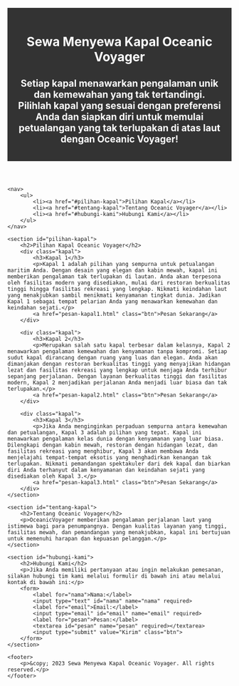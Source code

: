 
<html>
<head>
    <title>Sewa Menyewa Kapal Oceanic Voyager</title>
    <style>
        /* Gaya CSS untuk header */
header {
    background-color: #333;
    padding: 20px;
    color: #fff;
    text-align: center;
}

header h1 {
    margin: 0;
}

/* Gaya CSS untuk navigasi */
nav {
    background-color: #f4f4f4;
    padding: 10px;
}

nav ul {
    list-style: none;
    margin: 0;
    padding: 0;
    text-align: center;
}

nav ul li {
    display: inline-block;
    margin-right: 10px;
}

nav ul li a {
    text-decoration: none;
    color: #333;
    padding: 5px;
}

/* Gaya CSS untuk bagian pilihan kapal */
section#pilihan-kapal {
    padding: 20px;
    text-align: center;
}

section#pilihan-kapal h2 {
    margin-top: 0;
}

div.kapal {
    margin-bottom: 30px;
}

div.kapal img {
    width: 300px;
    height: 200px;
    object-fit: cover;
    margin-bottom: 10px;
}

div.kapal h3 {
    margin: 0;
}

div.kapal p {
    color: #666;
}

a.btn {
    display: inline-block;
    background-color: #333;
    color: #fff;
    padding: 10px 20px;
    text-decoration: none;
    margin-top: 10px;
}

/* Gaya CSS untuk bagian tentang kapal */
section#tentang-kapal {
    background-color: #f4f4f4;
    padding: 20px;
}

section#tentang-kapal h2 {
    margin-top: 0;
}

/* Gaya CSS untuk bagian hubungi kami */
section#hubungi-kami {
    padding: 20px;
    text-align: center;
}

section#hubungi-kami h2 {
    margin-top: 0;
}

form {
    max-width: 400px;
    margin: 0 auto;
    text-align: left;
}

form label {
    display: block;
    margin-bottom: 5px;
}

form input[type="text"],
form input[type="email"],
form textarea {
    width: 100%;
    padding: 10px;
    margin-bottom: 10px;
}

input[type="submit"] {
    background-color: #333;
    color: #fff;
    padding: 10px 20px;
    border: none;
    cursor: pointer;
}

/* Gaya CSS untuk footer */
footer {
    background-color: #333;
    color: #fff;
    padding: 10px;
    text-align: center;
}
    </style>
</head>
<body>
    <header>
        <h1>Sewa Menyewa Kapal Oceanic Voyager</h1>
        <h2>Setiap kapal menawarkan pengalaman unik dan kemewahan yang tak tertandingi. Pilihlah kapal yang sesuai dengan preferensi Anda dan siapkan diri untuk memulai petualangan yang tak terlupakan di atas laut dengan Oceanic Voyager!</h2>
    </header>

    <nav>
        <ul>
            <li><a href="#pilihan-kapal">Pilihan Kapal</a></li>
            <li><a href="#tentang-kapal">Tentang Oceanic Voyager</a></li>
            <li><a href="#hubungi-kami">Hubungi Kami</a></li>
        </ul>
    </nav>

    <section id="pilihan-kapal">
        <h2>Pilihan Kapal Oceanic Voyager</h2>
        <div class="kapal">
            <h3>Kapal 1</h3>
            <p>Kapal 1 adalah pilihan yang sempurna untuk petualangan maritim Anda. Dengan desain yang elegan dan kabin mewah, kapal ini memberikan pengalaman tak terlupakan di lautan. Anda akan terpesona oleh fasilitas modern yang disediakan, mulai dari restoran berkualitas tinggi hingga fasilitas rekreasi yang lengkap. Nikmati keindahan laut yang menakjubkan sambil menikmati kenyamanan tingkat dunia. Jadikan Kapal 1 sebagai tempat pelarian Anda yang menawarkan kemewahan dan keindahan sejati.</p>
            <a href="pesan-kapal1.html" class="btn">Pesan Sekarang</a>
        </div>

        <div class="kapal">
            <h3>Kapal 2</h3>
            <p>Merupakan salah satu kapal terbesar dalam kelasnya, Kapal 2 menawarkan pengalaman kemewahan dan kenyamanan tanpa kompromi. Setiap sudut kapal dirancang dengan ruang yang luas dan elegan. Anda akan dimanjakan dengan restoran berkualitas tinggi yang menyajikan hidangan lezat dan fasilitas rekreasi yang lengkap untuk menjaga Anda terhibur sepanjang perjalanan. Dengan layanan berkualitas tinggi dan fasilitas modern, Kapal 2 menjadikan perjalanan Anda menjadi luar biasa dan tak terlupakan.</p>
            <a href="pesan-kapal2.html" class="btn">Pesan Sekarang</a>
        </div>

        <div class="kapal">
            <h3>Kapal 3</h3>
            <p>Jika Anda menginginkan perpaduan sempurna antara kemewahan dan petualangan, Kapal 3 adalah pilihan yang tepat. Kapal ini menawarkan pengalaman kelas dunia dengan kenyamanan yang luar biasa. Dilengkapi dengan kabin mewah, restoran dengan hidangan lezat, dan fasilitas rekreasi yang menghibur, Kapal 3 akan membawa Anda menjelajahi tempat-tempat eksotis yang menghadirkan kenangan tak terlupakan. Nikmati pemandangan spektakuler dari dek kapal dan biarkan diri Anda terhanyut dalam kenyamanan dan keindahan sejati yang disediakan oleh Kapal 3.</p>
            <a href="pesan-kapal3.html" class="btn">Pesan Sekarang</a>
        </div>
    </section>

    <section id="tentang-kapal">
        <h2>Tentang Oceanic Voyager</h2>
        <p>OceanicVoyager memberikan pengalaman perjalanan laut yang istimewa bagi para penumpangnya. Dengan kualitas layanan yang tinggi, fasilitas mewah, dan pemandangan yang menakjubkan, kapal ini bertujuan untuk memenuhi harapan dan kepuasan pelanggan.</p>
    </section>

    <section id="hubungi-kami">
        <h2>Hubungi Kami</h2>
        <p>Jika Anda memiliki pertanyaan atau ingin melakukan pemesanan, silakan hubungi tim kami melalui formulir di bawah ini atau melalui kontak di bawah ini:</p>
        <form>
            <label for="nama">Nama:</label>
            <input type="text" id="nama" name="nama" required>
            <label for="email">Email:</label>
            <input type="email" id="email" name="email" required>
            <label for="pesan">Pesan:</label>
            <textarea id="pesan" name="pesan" required></textarea>
            <input type="submit" value="Kirim" class="btn">
        </form>
    </section>

    <footer>
        <p>&copy; 2023 Sewa Menyewa Kapal Oceanic Voyager. All rights reserved.</p>
    </footer>
</body>
</html>

